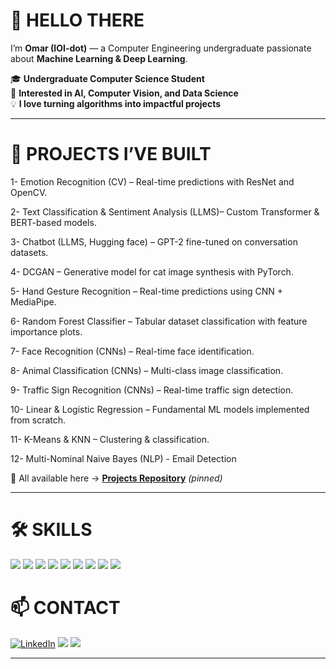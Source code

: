 # 👋 **HELLO THERE**

I’m **Omar (IOI-dot)** — a Computer Engineering undergraduate passionate about **Machine Learning & Deep Learning**.  

🎓 **Undergraduate Computer Science Student**  
🧠 **Interested in AI, Computer Vision, and Data Science**  
💡 **I love turning algorithms into impactful projects**  

---

# 🚀 **PROJECTS I’VE BUILT**

1- Emotion Recognition (CV) – Real-time predictions with ResNet and OpenCV.

2- Text Classification & Sentiment Analysis (LLMS)– Custom Transformer & BERT-based models.

3- Chatbot (LLMS, Hugging face) – GPT-2 fine-tuned on conversation datasets.

4- DCGAN – Generative model for cat image synthesis with PyTorch.

5- Hand Gesture Recognition – Real-time predictions using CNN + MediaPipe.

6- Random Forest Classifier – Tabular dataset classification with feature importance plots.

7- Face Recognition (CNNs) – Real-time face identification.

8- Animal Classification (CNNs) – Multi-class image classification.

9- Traffic Sign Recognition (CNNs) – Real-time traffic sign detection.

10- Linear & Logistic Regression – Fundamental ML models implemented from scratch.

11- K-Means & KNN – Clustering & classification.

12- Multi-Nominal Naive Bayes (NLP) - Email Detection 

📌 All available here → [**Projects Repository**](https://github.com/IOI-dot/Projects) *(pinned)*  

---

# 🛠️ **SKILLS**

<p align="left">  
<img src="https://img.shields.io/badge/Python-3776AB?style=for-the-badge&logo=python&logoColor=white"/>  
<img src="https://img.shields.io/badge/Numpy-013243?style=for-the-badge&logo=numpy&logoColor=white"/>  
<img src="https://img.shields.io/badge/Pandas-150458?style=for-the-badge&logo=pandas&logoColor=white"/>  
<img src="https://img.shields.io/badge/Jupyter-F37626?style=for-the-badge&logo=jupyter&logoColor=white"/>  
<img src="https://img.shields.io/badge/scikit--learn-F7931E?style=for-the-badge&logo=scikit-learn&logoColor=white"/>  
<img src="https://img.shields.io/badge/TensorFlow-FF6F00?style=for-the-badge&logo=tensorflow&logoColor=white"/>  
<img src="https://img.shields.io/badge/PyTorch-EE4C2C?style=for-the-badge&logo=pytorch&logoColor=white"/>  
<img src="https://img.shields.io/badge/OpenCV-5C3EE8?style=for-the-badge&logo=opencv&logoColor=white"/>  
<img src="https://img.shields.io/badge/C++-00599C?style=for-the-badge&logo=cplusplus&logoColor=white"/>  
</p>  

# 📫 **CONTACT**

[![LinkedIn](https://img.shields.io/badge/LinkedIn-0A66C2?style=for-the-badge&logo=linkedin&logoColor=white)](https://www.linkedin.com/in/omarelhussein/)
<a href="mailto:omarelhussein@aucegypt.edu"><img src="https://img.shields.io/badge/Gmail-D14836?style=for-the-badge&logo=gmail&logoColor=white"/></a>
<a href="https://github.com/IOI-dot?tab=followers"><img src="https://img.shields.io/github/followers/IOI-dot?label=Follow&style=for-the-badge"/></a>

---
<!--
**IOI-dot/IOI-dot** is a ✨ _special_ ✨ repository because its `README.md` (this file) appears on your GitHub profile.

Here are some ideas to get you started:

- 🔭 I’m currently working on ...
- 🌱 I’m currently learning ...
- 👯 I’m looking to collaborate on ...
- 🤔 I’m looking for help with ...
- 💬 Ask me about ...
- 📫 How to reach me: ...
- 😄 Pronouns: ...
- ⚡ Fun fact: ...
-->
